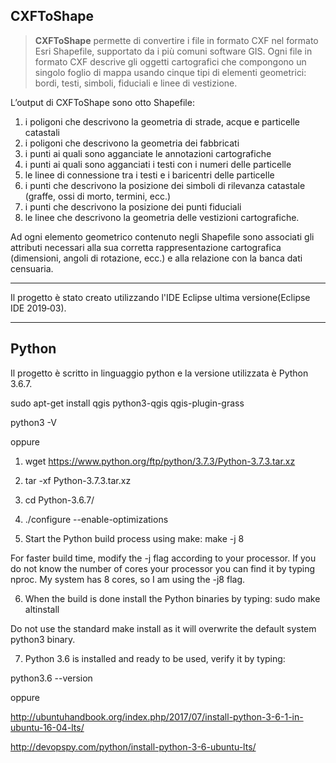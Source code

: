 ## CXFToShape
 
> **CXFToShape** permette di convertire i file in formato CXF nel formato Esri 
> Shapefile, supportato da i più comuni software GIS.
> Ogni file in formato CXF descrive gli oggetti cartografici che compongono 
> un singolo foglio di mappa usando cinque tipi di elementi geometrici: bordi, 
> testi, simboli, fiduciali e linee di vestizione. 
 
L’output di CXFToShape sono otto Shapefile:
1. i poligoni che descrivono la geometria di strade, acque e particelle catastali
2. i poligoni che descrivono la geometria dei fabbricati
3. i punti ai quali sono agganciate le annotazioni cartografiche
4. i punti ai quali sono agganciati i testi con i numeri delle particelle 
5. le linee di connessione tra i testi e i baricentri delle particelle
6. i punti che descrivono la posizione dei simboli di rilevanza catastale (graffe, ossi di morto, termini, ecc.)
7. i punti che descrivono la posizione dei punti fiduciali
8. le linee che descrivono la geometria delle vestizioni cartografiche. 
 
Ad ogni elemento geometrico contenuto negli Shapefile sono associati gli attributi necessari alla sua corretta rappresentazione cartografica (dimensioni, angoli di rotazione, ecc.) e alla relazione con la banca dati censuaria. 



-----
Il progetto è stato creato utilizzando l'IDE Eclipse ultima versione(Eclipse IDE 2019‑03).

-----

## Python
Il progetto è scritto in linguaggio python e la versione utilizzata è Python 3.6.7.


sudo apt-get install qgis python3-qgis qgis-plugin-grass

python3 -V

oppure 

1) wget https://www.python.org/ftp/python/3.7.3/Python-3.7.3.tar.xz

2) tar -xf Python-3.7.3.tar.xz

3) cd Python-3.6.7/

4) ./configure --enable-optimizations

5) Start the Python build process using make: make -j 8

For faster build time, modify the -j flag according to your processor. If you do not know the number of cores your processor you can find it by typing nproc. My system has 8 cores, so I am using the -j8 flag.

6) When the build is done install the Python binaries by typing: sudo make altinstall

Do not use the standard make install as it will overwrite the default system python3 binary.


7) Python 3.6 is installed and ready to be used, verify it by typing:

python3.6 --version

oppure

http://ubuntuhandbook.org/index.php/2017/07/install-python-3-6-1-in-ubuntu-16-04-lts/

http://devopspy.com/python/install-python-3-6-ubuntu-lts/

 

